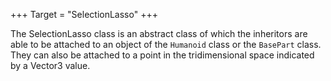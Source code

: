 +++
Target = "SelectionLasso"
+++

The SelectionLasso class is an abstract class of which the inheritors are able to be attached to an object of the `Humanoid` class or the `BasePart` class. They can also be attached to a point in the tridimensional space indicated by a Vector3 value.